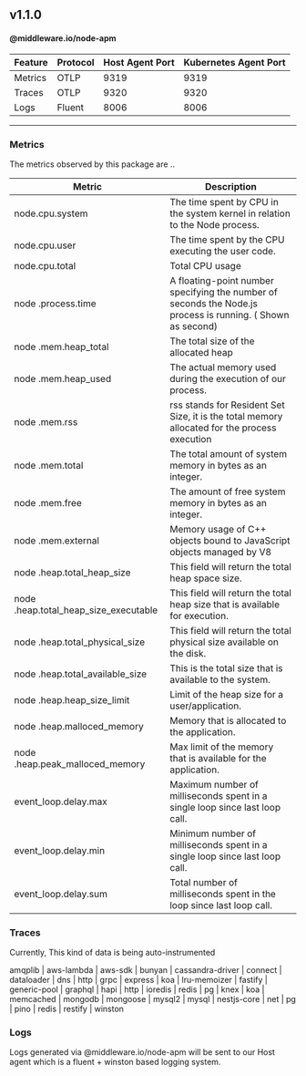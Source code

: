 ## v1.1.0
#### @middleware.io/node-apm

| Feature      | Protocol     | Host Agent Port | Kubernetes Agent Port
| ------       | --------------- | ----------- | ------ |
| Metrics      | OTLP       | 9319 | 9319 |
| Traces       | OTLP       | 9320 | 9320 |
| Logs         | Fluent     | 8006 | 8006 |

----------------------


### Metrics
The metrics observed by this package are ..

| Metric      | Description     | 
| ------       | --------------- | 
| node.cpu.system | The time spent by CPU in the system kernel in relation to the Node process. |
| node.cpu.user | The time spent by the CPU executing the user code. |
| node.cpu.total | Total CPU usage |
| node .process.time |  A floating-point number specifying the number of seconds the Node.js process is running. ( Shown as second) |
| node .mem.heap_total | The total size of the allocated heap |
| node .mem.heap_used | The actual memory used during the execution of our process. |
| node .mem.rss | rss stands for Resident Set Size, it is the total memory allocated for the process execution |
| node .mem.total | The total amount of system memory in bytes as an integer. |
| node .mem.free | The amount of free system memory in bytes as an integer. |
| node .mem.external | Memory usage of C++ objects bound to JavaScript objects managed by V8 |
| node .heap.total_heap_size | This field will return the total heap space size. |
| node .heap.total_heap_size_executable | This field will return the total heap size that is available for execution. |
| node .heap.total_physical_size | This field will return the total physical size available on the disk. |
| node .heap.total_available_size | This is the total size that is available to the system. |
| node .heap.heap_size_limit | Limit of the heap size for a user/application. |
| node .heap.malloced_memory | Memory that is allocated to the application. |
| node .heap.peak_malloced_memory | Max limit of the memory that is available for the application. |
event_loop.delay.max| Maximum number of milliseconds spent in a single loop since last loop call. |
event_loop.delay.min | Minimum number of milliseconds spent in a single loop since last loop call. |
event_loop.delay.sum | Total number of milliseconds spent in the loop since last loop call. |

### Traces
Currently, This kind of data is being auto-instrumented

amqplib |
aws-lambda |
aws-sdk |
bunyan |
cassandra-driver |
connect |
dataloader |
dns |
http |
grpc |
express |
koa |
lru-memoizer |
fastify |
generic-pool |
graphql |
hapi |
http |
ioredis |
redis |
pg |
knex |
koa |
memcached |
mongodb |
mongoose |
mysql2 |
mysql |
nestjs-core |
net |
pg |
pino |
redis |
restify |
winston 


### Logs
Logs generated via @middleware.io/node-apm will be sent to our Host agent which is a fluent + winston based logging system.


